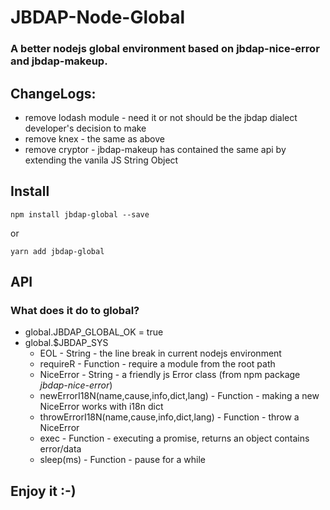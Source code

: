 # JBDAP-Node-Global

### A better nodejs global environment based on jbdap-nice-error and jbdap-makeup.

## ChangeLogs:

- remove lodash module - need it or not should be the jbdap dialect developer's decision to make
- remove knex - the same as above
- remove cryptor - jbdap-makeup has contained the same api by extending the vanila JS String Object

## **Install**

~~~
npm install jbdap-global --save
~~~

or

~~~
yarn add jbdap-global
~~~

## **API**

### What does it do to global?

- global.JBDAP_GLOBAL_OK = true
- global.$JBDAP_SYS
    - EOL - String - the line break in current nodejs environment
    - requireR - Function - require a module from the root path
    - NiceError - String - a friendly js Error class (from npm package *jbdap-nice-error*)
    - newErrorI18N(name,cause,info,dict,lang) - Function - making a new NiceError works with i18n dict
    - throwErrorI18N(name,cause,info,dict,lang) - Function - throw a NiceError
    - exec - Function - executing a promise, returns an object contains error/data
    - sleep(ms) - Function - pause for a while

## Enjoy it :-)